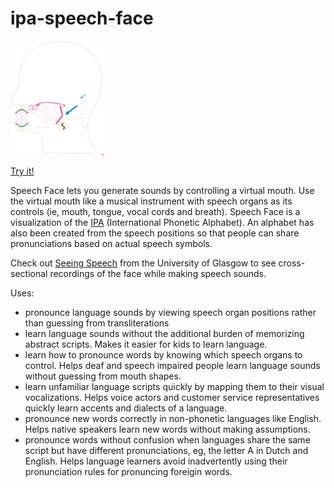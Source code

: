 # ipa-speech-face

[![batty](visual-vocals.png)](http://ajc5.github.io/ipa-speech-face)

[Try it!](http://ajc5.github.io/ipa-speech-face)

Speech Face lets you generate sounds by controlling a virtual mouth. Use the virtual mouth like a musical instrument with speech organs as its controls (ie, mouth, tongue, vocal cords and breath).  Speech Face is a visualization of the [IPA](https://en.wikipedia.org/wiki/International_Phonetic_Alphabet) (International Phonetic Alphabet). An alphabet has also been created from the speech positions so that people can share pronunciations based on actual speech symbols.

Check out [Seeing Speech](https://www.seeingspeech.ac.uk/ipa-charts/) from the University of Glasgow to see cross-sectional recordings of the face while making speech sounds.

Uses:
- pronounce language sounds by viewing speech organ positions rather than guessing from transliterations
- learn language sounds without the additional burden of memorizing abstract scripts. Makes it easier for kids to learn language.
- learn how to pronounce words by knowing which speech organs to control. Helps deaf and speech impaired people learn language sounds without guessing from mouth shapes.
- learn unfamiliar language scripts quickly by mapping them to their visual vocalizations. Helps voice actors and customer service representatives quickly learn accents and dialects of a language.
- pronounce new words correctly in non-phonetic languages like English. Helps native speakers learn new words without making assumptions.
- pronounce words without confusion when languages share the same script but have different pronunciations, eg, the letter A in Dutch and English. Helps language learners avoid inadvertently using their pronunciation rules for pronuncing foreigin words.
